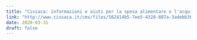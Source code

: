 ```yaml
---
title: "Cissaca: informazioni e aiuti per la spesa alimentare e l'acquisto di farmaci"
link: "http://www.cissaca.it/cms/files/562414b5-7ee5-4328-887a-3adebb3658a1"
date: 2020-03-31
draft: false
--- 
```

